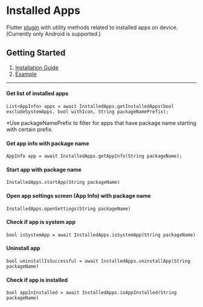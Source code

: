 # Installed Apps

Flutter <a href="https://pub.dev/packages/installed_apps" target="_blank">plugin</a> with utility
methods related to installed apps on device.
(Currently only Android is supported.)

## Getting Started

1. <a href="https://pub.dev/packages/installed_apps#-installing-tab-" target="_blank">Installation
   Guide</a>
2. <a href="https://pub.dev/packages/installed_apps#-example-tab-" target="_blank">Example</a>

<hr/>

#### Get list of installed apps

```
List<AppInfo> apps = await InstalledApps.getInstalledApps(bool excludeSystemApps, bool withIcon, String packageNamePrefix);
```

*Use packageNamePrefix to filter for apps that have package name starting with certain prefix.

#### Get app info with package name

```
AppInfo app = await InstalledApps.getAppInfo(String packageName);
```

#### Start app with package name

```
InstalledApps.startApp(String packageName)
```

#### Open app settings screen (App Info) with package name

```
InstalledApps.openSettings(String packageName)
```

#### Check if app is system app

```
bool isSystemApp = await InstalledApps.isSystemApp(String packageName)
```

#### Uninstall app

```
bool uninstallIsSuccessful = await InstalledApps.uninstallApp(String packageName)
```

#### Check if app is installed

```
bool appInInstalled = await InstalledApps.isAppInstalled(String packageName)
```
